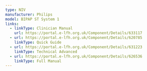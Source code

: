 ```yaml
---
type: NIV
manufacturer: Philips
model: BIPAP ST System 1
links:
  - linkType: Clinician Manual
    url: https://portal.e-lfh.org.uk/Component/Details/633117
  - url: https://portal.e-lfh.org.uk/Component/Details/620785
    linkType: Quick Guide
  - url: https://portal.e-lfh.org.uk/Component/Details/631223
    linkType: Technical Advanced
  - url: https://portal.e-lfh.org.uk/Component/Details/626536
    linkType: Full Manual
---
```


